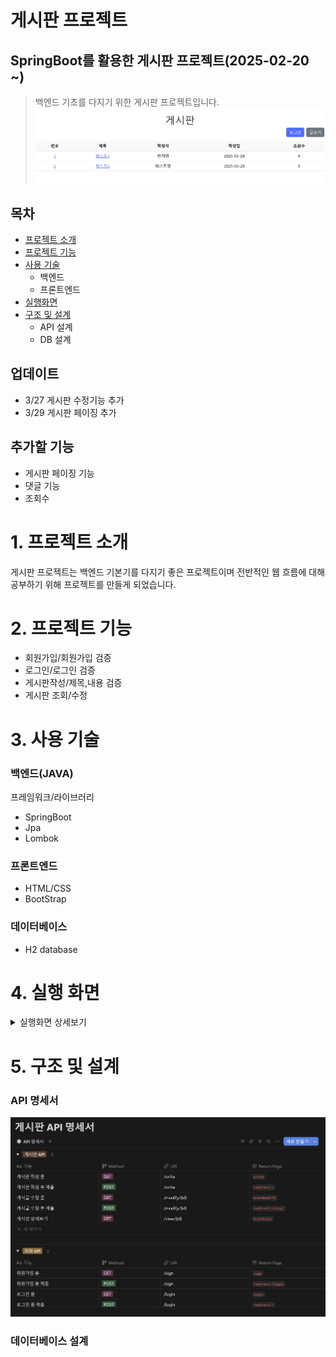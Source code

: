 # 게시판 프로젝트
## SpringBoot를 활용한 게시판 프로젝트(2025-02-20 ~) 
>백엔드 기초를 다지기 위한 게시판 프로젝트입니다.
![img.png](img/mainpage.png)

## 목차
+ [프로젝트 소개](#1-프로젝트-소개)
+ [프로젝트 기능](#2-프로젝트-기능)
+ [사용 기술](#3-사용-기술)
  + 백엔드
  + 프론트엔드
+ [실행화면](#4-실행-화면)
+ [구조 및 설계](#5-구조-및-설계)
  + API 설계
  + DB 설계

## 업데이트  
+ 3/27 게시판 수정기능 추가
+ 3/29 게시판 페이징 추가
## 추가할 기능
+ 게시판 페이징 기능  
+ 댓글 기능  
+ 조회수


# 1. 프로젝트 소개
게시판 프로젝트는 백엔드 기본기를 다지기 좋은 프로젝트이며 전반적인 웹 흐름에 대해 공부하기 위해 프로젝트를 만들게 되었습니다.

# 2. 프로젝트 기능
+ 회원가입/회원가입 검증  
+ 로그인/로그인 검증  
+ 게시판작성/제목,내용 검증
+ 게시판 조회/수정

# 3. 사용 기술
### 백엔드(JAVA)
프레임워크/라이브러리  
+ SpringBoot
+ Jpa
+ Lombok

### 프론트엔드
+ HTML/CSS
+ BootStrap

### 데이터베이스
+ H2 database

# 4. 실행 화면

<details>
<summary>실행화면 상세보기</summary>

### 로그인 화면
![img_1.png](img/login.png)

### 로그인 검증화면
![img_2.png](img/loginvalidate.png)

### 회원가입 화면
![img.png](img/sign.png)

### 회원가입 검증화면
![img_1.png](img/signValidate.png)

### 게시글 작성화면
![img_2.png](img/write.png)

### 로그인 메인화면
![img.png](img/loginmain.png)

### 게시글 상세보기
![img_1.png](img/view.png)

### 게시글 수정
![img_2.png](img/update.png)
</details>

# 5. 구조 및 설계

### API 명세서
![img.png](img/apiSpec.png)
### 데이터베이스 설계